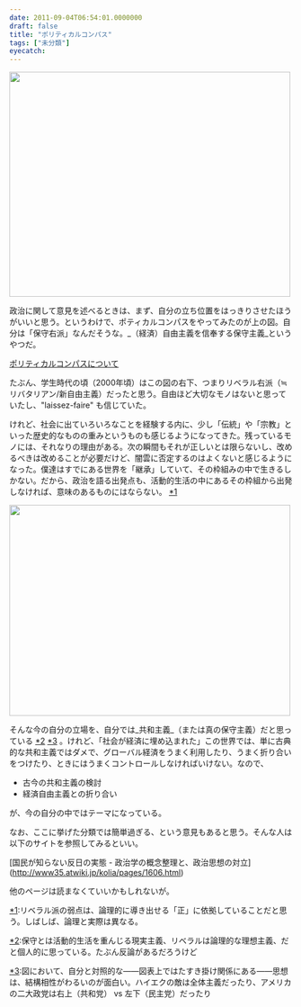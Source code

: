 ```yaml
---
date: 2011-09-04T06:54:01.0000000
draft: false
title: "ポリティカルコンパス"
tags: ["未分類"]
eyecatch: 
---
```

<p><a href="http://blog.daruyanagi.net/archives/181/sshot-26" rel="attachment wp-att-182"><img src="http://blog.daruyanagi.net/wp-content/uploads/2011/09/sshot-26.png" alt="" title="sshot-26" width="500" height="400" class="alignnone size-full wp-image-182" /></a></p><p>政治に関して意見を述べるときは、まず、自分の立ち位置をはっきりさせたほうがいいと思う。というわけで、ポティカルコンパスをやってみたのが上の図。自分は「保守右派」なんだそうな。_（経済）自由主義を信奉する保守主義_というやつだ。</p><p><a href="http://sakidatsumono.ifdef.jp/political-compass.html">ポリティカルコンパスについて</a></p><p>たぶん、学生時代の頃（2000年頃）はこの図の右下、つまりリベラル右派（≒リバタリアン/新自由主義）だったと思う。自由ほど大切なモノはないと思っていたし、"laissez-faire" も信じていた。</p><p>けれど、社会に出ていろいろなことを経験する内に、少し「伝統」や「宗教」といった歴史的なものの重みというものも感じるようになってきた。残っているモノには、それなりの理由がある。次の瞬間もそれが正しいとは限らないし、改めるべきは改めることが必要だけど、闇雲に否定するのはよくないと感じるようになった。僕達はすでにある世界を「継承」していて、その枠組みの中で生きるしかない。だから、政治を語る出発点も、活動的生活の中にあるその枠組から出発しなければ、意味のあるものにはならない。 <a href="#f1" name="fn1" title="リベラル派の弱点は、論理的に導き出せる「正」に依拠していることだと思う。しばしば、論理と実際は異なる。">*1</a></p><p><a href="http://blog.daruyanagi.net/archives/181/%e5%86%99%e7%9c%9f" rel="attachment wp-att-183"><img src="http://blog.daruyanagi.net/wp-content/uploads/2011/09/37e3808047553cedb34daa9b1d7ab2a3-500x375.jpg" alt="" title="写真" width="500" height="375" class="alignnone size-medium wp-image-183" /></a></p><p>そんな今の自分の立場を、自分では_共和主義_（または真の保守主義）だと思っている <a href="#f2" name="fn2" title="保守とは活動的生活を重んじる現実主義、リベラルは論理的な理想主義、だと個人的に思っている。たぶん反論があるだろうけど">*2</a> <a href="#f3" name="fn3" title="図において、自分と対照的な――図表上ではたすき掛け関係にある――思想は、結構相性がわるいのが面白い。ハイエクの敵は全体主義だったり、アメリカの二大政党は右上（共和党） vs 左下（民主党）だったり">*3</a> 。けれど、「社会が経済に埋め込まれた」この世界では、単に古典的な共和主義ではダメで、グローバル経済をうまく利用したり、うまく折り合いをつけたり、ときにはうまくコントロールしなければいけない。なので、</p>

<ul>
<li>古今の共和主義の検討</li>
<li>経済自由主義との折り合い</li>
</ul><p>が、今の自分の中ではテーマになっている。</p><p>なお、ここに挙げた分類では簡単過ぎる、という意見もあると思う。そんな人は以下のサイトを参照してみるといい。</p><p>[国民が知らない反日の実態 - 政治学の概念整理と、政治思想の対立](<a href="http://www35.atwiki.jp/kolia/pages/1606.html">http://www35.atwiki.jp/kolia/pages/1606.html</a>)</p><p>他のページは読まなくていいかもしれないが。</p>
<div class="footnote">
<p class="footnote"><a href="#fn1" name="f1" class="footnote-number">*1</a><span class="footnote-delimiter">:</span><span class="footnote-text">リベラル派の弱点は、論理的に導き出せる「正」に依拠していることだと思う。しばしば、論理と実際は異なる。</span></p>
<p class="footnote"><a href="#fn2" name="f2" class="footnote-number">*2</a><span class="footnote-delimiter">:</span><span class="footnote-text">保守とは活動的生活を重んじる現実主義、リベラルは論理的な理想主義、だと個人的に思っている。たぶん反論があるだろうけど</span></p>
<p class="footnote"><a href="#fn3" name="f3" class="footnote-number">*3</a><span class="footnote-delimiter">:</span><span class="footnote-text">図において、自分と対照的な――図表上ではたすき掛け関係にある――思想は、結構相性がわるいのが面白い。ハイエクの敵は全体主義だったり、アメリカの二大政党は右上（共和党） vs 左下（民主党）だったり</span></p>
</div>
